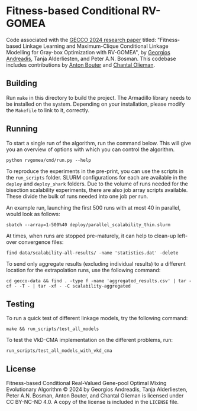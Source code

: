 # Fitness-based Conditional RV-GOMEA

Code associated with the [GECCO 2024 research paper](https://arxiv.org/pdf/2402.10757) titled: "Fitness-based Linkage Learning and Maximum-Clique Conditional Linkage Modelling for Gray-box Optimization with RV-GOMEA", by [Georgios Andreadis](https://github.com/gandreadis/), Tanja Alderliesten, and Peter A.N. Bosman. This codebase includes contributions by [Anton Bouter](https://github.com/abouter/) and [Chantal Olieman](https://github.com/chantal-olieman/).

## Building

Run `make` in this directory to build the project. The Armadillo library needs to be installed on the system. Depending on your installation, please modify the `Makefile` to link to it, correctly.

## Running

To start a single run of the algorithm, run the command below. This will give you an overview of options with which you can control the algorithm.

```shell
python rvgomea/cmd/run.py --help
```

To reproduce the experiments in the pre-print, you can use the scripts in the `run_scripts` folder. SLURM configurations for each are available in the `deploy` and `deploy_shark` folders. Due to the volume of runs needed for the bisection scalability experiments, there are also job array scripts available. These divide the bulk of runs needed into one job per run.

An example run, launching the first 500 runs with at most 40 in parallel, would look as follows:

```shell
sbatch --array=1-500%40 deploy/parallel_scalability_thin.slurm
```

At times, when runs are stopped pre-maturely, it can help to clean-up left-over convergence files:

```shell
find data/scalability-all-results/ -name 'statistics.dat' -delete
```

To send only aggregate results (excluding individual results) to a different location for the extrapolation runs, use the following command:

```shell
cd gecco-data && find . -type f -name 'aggregated_results.csv' | tar -cf - -T - | tar -xf - -C scalability-aggregated
```

## Testing

To run a quick test of different linkage models, try the following command:

```shell
make && run_scripts/test_all_models
```

To test the VkD-CMA implementation on the different problems, run:

```shell
run_scripts/test_all_models_with_vkd_cma
```

## License

Fitness-based Conditional Real-Valued Gene-pool Optimal Mixing Evolutionary Algorithm © 2024 by Georgios Andreadis, Tanja Alderliesten, Peter A.N. Bosman, Anton Bouter, and Chantal Olieman is licensed under CC BY-NC-ND 4.0. A copy of the license is included in the `LICENSE` file.
